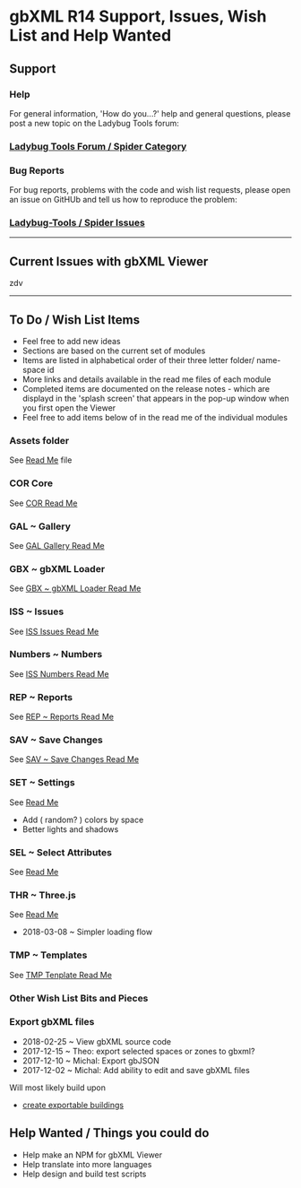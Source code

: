 
# gbXML R14 Support, Issues, Wish List and Help Wanted

## Support

### Help

For general information, 'How do you...?' help and general questions, please post a new topic on the Ladybug Tools forum:

### [Ladybug Tools Forum / Spider Category]( http://discourse.ladybug.tools/c/spider)


### Bug Reports

For bug reports, problems with the code and wish list requests, please open an issue on GitHUb and tell us how to reproduce the problem:

### [Ladybug-Tools / Spider Issues]( https://github.com/ladybug-tools/spider/issues )

***

## Current Issues with gbXML Viewer

zdv

***

## To Do / Wish List Items

* Feel free to add new ideas
* Sections are based on the current set of modules
* Items are listed in alphabetical order of their three letter folder/ name-space id
* More links and details available in the read me files of each module
* Completed items are documented on the release notes - which are displayd in the 'splash screen' that appears in the pop-up window when you first open the Viewer
* Feel free to add items below of in the read me of the individual modules

### Assets folder

See [Read Me]( http://www.ladybug.tools/spider/#gbxml-viewer/r14/assets/README.md ) file


### COR Core

See [COR Read Me]( http://www.ladybug.tools/spider/index.html#gbxml-viewer/r14/gv-cor-core/README.md )


### GAL ~ Gallery

See [GAL Gallery Read Me]( http://www.ladybug.tools/spider/index.html#gbxml-viewer/r14/gv-gal-gallery/README.md )


### GBX ~ gbXML Loader 

See [GBX ~ gbXML Loader Read Me]( http://www.ladybug.tools/spider/index.html#gbxml-viewer/r14/gv-gbx-gbxml-loader/README.md )


### ISS ~ Issues

See [ISS Issues Read Me]( http://www.ladybug.tools/spider/index.html#gbxml-viewer/r14/gv-iss-issues/README.md )

### Numbers ~ Numbers

See [ISS Numbers Read Me]( http://www.ladybug.tools/spider/index.html#gbxml-viewer/r14/gv-iss-numbers/README.md )

### REP ~ Reports

See [REP ~ Reports Read Me]( http://www.ladybug.tools/spider/index.html#gbxml-viewer/r14/gv-rep-reports/README.md )


### SAV ~ Save Changes

See [SAV ~ Save Changes Read Me]( http://www.ladybug.tools/spider/index.html#gbxml-viewer/r14/gv-sav-save-changes/README.md )


### SET ~ Settings

See [Read Me]( http://www.ladybug.tools/spider/index.html#gbxml-viewer/r14/gv-xxxxx/README.md )

* Add ( random? ) colors by space
* Better lights and shadows


### SEL ~ Select Attributes

See [Read Me]( http://www.ladybug.tools/spider/index.html#gbxml-viewer/r14/gv-xxxxx/README.md )


### THR ~ Three.js

See [Read Me]( http://www.ladybug.tools/spider/index.html#gbxml-viewer/r14/gv-xxxxx/README.md )

* 2018-03-08 ~ Simpler loading flow


### TMP ~ Templates

See [TMP Tenplate Read Me]( http://www.ladybug.tools/spider/index.html#gbxml-viewer/r14/gv-tmp-template/README.md )



### Other Wish List Bits and Pieces


### Export gbXML files

* 2018-02-25 ~ View gbXML source code
* 2017-12-15 ~ Theo: export selected spaces or zones to gbxml?
* 2017-12-10 ~ Michal: Export gbJSON
* 2017-12-02 ~ Michal: Add ability to edit and save gbXML files

Will most likely build upon

* [create exportable buildings]( https://github.com/ladybug-tools/spider/tree/master/cookbook/07-create-exportable-buildings )


## Help Wanted / Things you could do

* Help make an NPM for gbXML Viewer
* Help translate into more languages
* Help design and build test scripts

